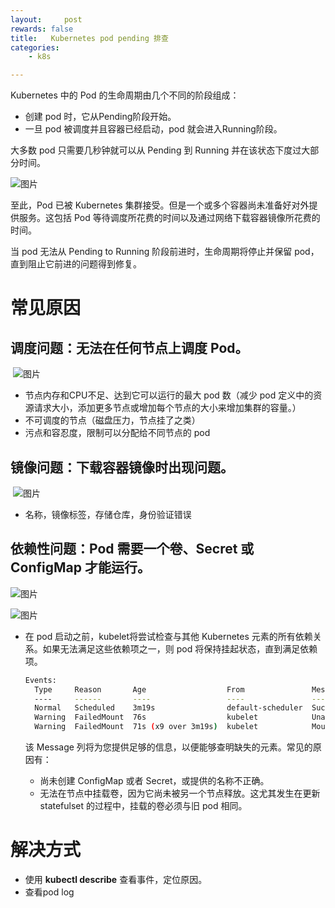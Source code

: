 ```yaml
---
layout:     post
rewards: false
title:   Kubernetes pod pending 排查
categories:
    - k8s

---
```


Kubernetes 中的 Pod 的生命周期由几个不同的阶段组成：

- 创建 pod 时，它从Pending阶段开始。
- 一旦 pod 被调度并且容器已经启动，pod 就会进入Running阶段。

大多数 pod 只需要几秒钟就可以从 Pending 到 Running 并在该状态下度过大部分时间。

![图片](https://tva1.sinaimg.cn/large/e6c9d24ely1h1knk8k0bqj20u00c0t9z.jpg)

至此，Pod 已被 Kubernetes 集群接受。但是一个或多个容器尚未准备好对外提供服务。这包括 Pod 等待调度所花费的时间以及通过网络下载容器镜像所花费的时间。

当 pod 无法从 Pending to Running 阶段前进时，生命周期将停止并保留 pod，直到阻止它前进的问题得到修复。



# 常见原因

## 调度问题：无法在任何节点上调度 Pod。

​	![图片](https://tva1.sinaimg.cn/large/e6c9d24ely1h1ky64z3c3j20u00aiaas.jpg)

- 节点内存和CPU不足、达到它可以运行的最大 pod 数（减少 pod 定义中的资源请求大小，添加更多节点或增加每个节点的大小来增加集群的容量。）
- 不可调度的节点（磁盘压力，节点挂了之类）
- 污点和容忍度，限制可以分配给不同节点的 pod

## 镜像问题：下载容器镜像时出现问题。

​	![图片](https://tva1.sinaimg.cn/large/e6c9d24ely1h1ky6drsf8j20u00aiaau.jpg)

- 名称，镜像标签，存储仓库，身份验证错误

## 依赖性问题：Pod 需要一个卷、Secret 或 ConfigMap 才能运行。

![图片](https://tva1.sinaimg.cn/large/e6c9d24ely1h1ky70521vj20u00aigmd.jpg)

![图片](https://tva1.sinaimg.cn/large/e6c9d24ely1h1ky89s3m1j20u00ai3yz.jpg)

- 在 pod 启动之前，kubelet将尝试检查与其他 Kubernetes 元素的所有依赖关系。如果无法满足这些依赖项之一，则 pod 将保持挂起状态，直到满足依赖项。

  ```sh
  Events:
    Type     Reason       Age                  From               Message
    ----     ------       ----                 ----               -------
    Normal   Scheduled    3m19s                default-scheduler  Successfully assigned mysql/mysql-0 to ip-172-20-38-115.eu-west-1.compute.internal
    Warning  FailedMount  76s                  kubelet            Unable to attach or mount volumes: unmounted volumes=[config], unattached volumes=[kube-api-access-gxjf8 data config]: timed out waiting for the condition
    Warning  FailedMount  71s (x9 over 3m19s)  kubelet            MountVolume.SetUp failed for volume "config" : configmap "mysql" not found
  ```

  该 Message 列将为您提供足够的信息，以便能够查明缺失的元素。常见的原因有：

  - 尚未创建 ConfigMap 或者 Secret，或提供的名称不正确。
  - 无法在节点中挂载卷，因为它尚未被另一个节点释放。这尤其发生在更新 statefulset 的过程中，挂载的卷必须与旧 pod 相同。

 



# 解决方式

- 使用 **kubectl describe** 查看事件，定位原因。
- 查看pod log













